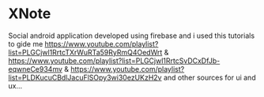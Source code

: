 # XNote
Social android application developed using firebase and i used this tutorials to gide me  https://www.youtube.com/playlist?list=PLGCjwl1RrtcTXrWuRTa59RyRmQ4OedWrt  &amp; https://www.youtube.com/playlist?list=PLGCjwl1RrtcSvDCxDfJb-eqwneCe934mv  &amp;  https://www.youtube.com/playlist?list=PLDKucuCBdlJacuFlSOpy3wi30ezUKzH2v and other sources for ui and ux...
